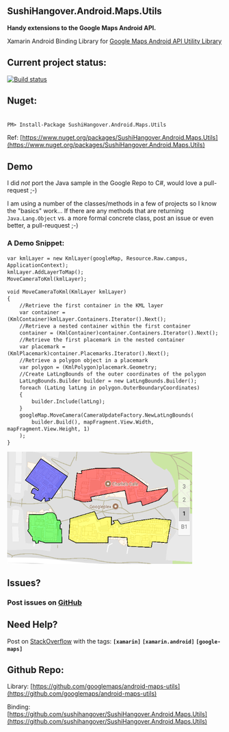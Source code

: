     
## SushiHangover.Android.Maps.Utils

**Handy extensions to the Google Maps Android API.**

Xamarin Android Binding Library for [Google Maps Android API Utility Library](https://developers.google.com/maps/documentation/android-api/utility/
)

## Current project status:

[![Build status](https://ci.appveyor.com/api/projects/status/6ju7624aikljjha1?svg=true)](https://ci.appveyor.com/project/sushihangover/sushihangover-android-maps-utils/branch/master)

## Nuget:

<div class="nuget-badge">
<p>
<code>
PM> Install-Package SushiHangover.Android.Maps.Utils
</code>
</p>
</div>

Ref: [https://www.nuget.org/packages/SushiHangover.Android.Maps.Utils](https://www.nuget.org/packages/SushiHangover.Android.Maps.Utils)

## Demo

I did *not* port the Java sample in the Google Repo to C#, would love a pull-request ;-)

I am using a number of the classes/methods in a few of projects so I know the "basics" work... If there are any methods that are returning `Java.Lang.Object` vs. a more formal concrete class, post an issue or even better, a pull-reuquest ;-)

### A Demo Snippet:

~~~
var kmlLayer = new KmlLayer(googleMap, Resource.Raw.campus, ApplicationContext);
kmlLayer.AddLayerToMap();
MoveCameraToKml(kmlLayer);
~~~
	
	void MoveCameraToKml(KmlLayer kmlLayer)
	{
		//Retrieve the first container in the KML layer
		var container = (KmlContainer)kmlLayer.Containers.Iterator().Next();
		//Retrieve a nested container within the first container
		container = (KmlContainer)container.Containers.Iterator().Next();
		//Retrieve the first placemark in the nested container
		var placemark = (KmlPlacemark)container.Placemarks.Iterator().Next();
		//Retrieve a polygon object in a placemark
		var polygon = (KmlPolygon)placemark.Geometry;
		//Create LatLngBounds of the outer coordinates of the polygon
		LatLngBounds.Builder builder = new LatLngBounds.Builder();
		foreach (LatLng latLng in polygon.OuterBoundaryCoordinates)
		{
			builder.Include(latLng);
		}
	    googleMap.MoveCamera(CameraUpdateFactory.NewLatLngBounds(
			builder.Build(), mapFragment.View.Width, mapFragment.View.Height, 1)
		);
	}

![](media/campus.png)

## Issues?

### Post issues on [GitHub](https://github.com/sushihangover/SushiHangover.Android.Maps.Utils/issues)

## Need Help?

Post on [StackOverflow](http://stackoverflow.com/questions/tagged/xamarin+Xamarin.Android+google-maps) with the tags: **`[xamarin]`** **`[xamarin.android]`** **`[google-maps]`**

## Github Repo:

Library: [https://github.com/googlemaps/android-maps-utils](https://github.com/googlemaps/android-maps-utils)

Binding: [https://github.com/sushihangover/SushiHangover.Android.Maps.Utils](https://github.com/sushihangover/SushiHangover.Android.Maps.Utils)